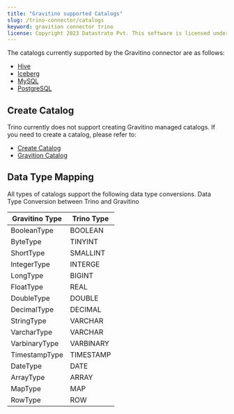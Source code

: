 ```yaml
---
title: "Gravitino supported Catalogs"
slug: /trino-connector/catalogs
keyword: gravition connector trino
license: Copyright 2023 Datastrato Pvt. This software is licensed under the Apache License version 2.
---
```



The catalogs currently supported by the Gravitino connector are as follows:

- [Hive](/docs/trino-connector/catalogs/hive)
- [Iceberg](/docs/trino-connector/catalogs/iceberg)
- [MySQL](/docs/trino-connector/catalogs/mysql)
- [PostgreSQL](/docs/trino-connector/catalogs/postgresql)

## Create Catalog
Trino currently does not support creating Gravitino managed catalogs. 
If you need to create a catalog, please refer to:
- [Create Catalog](/docs)
- [Gravition Catalog](/docs)

## Data Type Mapping
All types of catalogs support the following data type conversions.
Data Type Conversion between Trino and Gravitino

| Gravitino Type    | Trino Type |
| ----------------- |------------|
| BooleanType       | BOOLEAN    |
| ByteType          | TINYINT    |
| ShortType         | SMALLINT   |
| IntegerType       | INTERGE    |
| LongType          | BIGINT     |
| FloatType         | REAL       |
| DoubleType        | DOUBLE     |
| DecimalType       | DECIMAL    |
| StringType        | VARCHAR    |
| VarcharType       | VARCHAR    |
| VarbinaryType     | VARBINARY  |
| TimestampType     | TIMESTAMP  |
| DateType          | DATE       |
| ArrayType         | ARRAY      |
| MapType           | MAP        |
| RowType           | ROW        |
